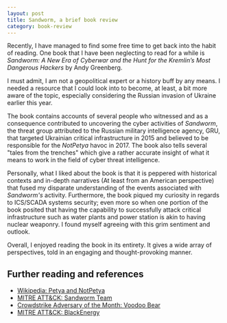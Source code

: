```yaml
---
layout: post
title: Sandworm, a brief book review
category: book-review
---
```

Recently, I have managed to find some free time to get back into the habit of reading. One book that I have been neglecting to read for a while is *Sandworm: A New Era of Cyberwar and the Hunt for the Kremlin’s Most Dangerous Hackers* by Andy Greenberg.

I must admit, I am not a geopolitical expert or a history buff by any means. I needed a resource that I could look into to become, at least, a bit more aware of the topic, especially considering the Russian invasion of Ukraine earlier this year.

The book contains accounts of several people who witnessed and as a consequence contributed to uncovering the cyber activities of *Sandworm*, the threat group attributed to the Russian military intelligence agency, GRU, that targeted Ukrainian critical infrastructure in 2015 and believed to be responsible for the *NotPetya* havoc in 2017. The book also tells several "tales from the trenches" which give a rather accurate insight of what it means to work in the field of cyber threat intelligence.

Personally, what I liked about the book is that it is peppered with historical contexts and in-depth narratives (At least from an American perspective) that fused my disparate understanding of the events associated with *Sandworm's* activity. Furthermore, the book piqued my curiosity in regards to ICS/SCADA systems security; even more so when one portion of the book posited that having the capability to successfully attack critical infrastructure such as water plants and power station is akin to having nuclear weaponry. I found myself agreeing with this grim sentiment and outlook.

Overall, I enjoyed reading the book in its entirety. It gives a wide array of perspectives, told in an engaging and thought-provoking manner.


## Further reading and references
- [Wikipedia: Petya and NotPetya](https://en.wikipedia.org/wiki/Petya_and_NotPetya)
- [MITRE ATT&CK: Sandworm Team](https://attack.mitre.org/groups/G0034/)
- [Crowdstrike Adversary of the Month: Voodoo Bear](https://www.crowdstrike.com/blog/meet-crowdstrikes-adversary-of-the-month-for-january-voodoo-bear/)
- [MITRE ATT&CK: BlackEnergy](https://attack.mitre.org/software/S0089/)
